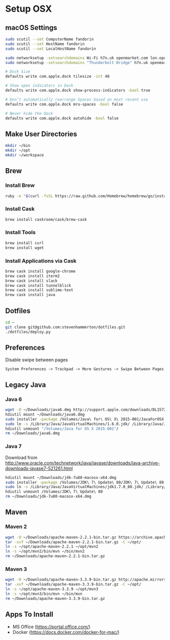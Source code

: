 # Setup OSX

## macOS Settings

```bash
sudo scutil --set ComputerName fandorin
sudo scutil --set HostName fandorin
sudo scutil --set LocalHostName fandorin

sudo networksetup -setsearchdomains Wi-Fi h7n.uk openmarket.com lon.openmarket.com mxtelecom.com
sudo networksetup -setsearchdomains "Thunderbolt Bridge" h7n.uk openmarket.com lon.openmarket.com mxtelecom.com

# Dock Size
defaults write com.apple.dock tilesize -int 48

# Show open indicators in Dock
defaults write com.apple.dock show-process-indicators -bool true

# Don’t automatically rearrange Spaces based on most recent use
defaults write com.apple.dock mru-spaces -bool false

# Never hide the Dock
defaults write com.apple.dock autohide -bool false
```

## Make User Directories

```bash
mkdir ~/bin
mkdir ~/opt
mkdir ~/workspace
```

## Brew

### Install Brew

```bash
ruby -e "$(curl -fsSL https://raw.github.com/Homebrew/homebrew/go/install)"
```

### Install Cask

```bash
brew install caskroom/cask/brew-cask
```

### Install Tools
```bash
brew install curl
brew install wget
```

### Install Applications via Cask

```bash
brew cask install google-chrome
brew cask install iterm2
brew cask install slack
brew cask install tunnelblick
brew cask install sublime-text
brew cask install java
```

## Dotfiles
```bash
cd ~
git clone git@github.com:stevenhammerton/dotfiles.git
./dotfiles/deploy.py
```

## Preferences

Disable swipe between pages
```
System Preferences -> Trackpad -> More Gestures -> Swipe Between Pages
```

## Legacy Java

### Java 6

```bash
wget -O ~/Downloads/java6.dmg http://support.apple.com/downloads/DL1572/en_US/javaforosx.dmg
hdiutil mount ~/Downloads/java6.dmg
sudo installer -package /Volumes/Java\ for\ OS\ X\ 2015-001/JavaForOSX.pkg -target /Volumes/Macintosh\ HD
sudo ln -s /Library/Java/JavaVirtualMachines/1.6.0.jdk/ /Library/Java/JavaVirtualMachines/jdk6
hdiutil unmount "/Volumes/Java for OS X 2015-001"/
rm ~/Downloads/java6.dmg
```

### Java 7

Download from http://www.oracle.com/technetwork/java/javase/downloads/java-archive-downloads-javase7-521261.html
```bash
hdiutil mount ~/Downloads/jdk-7u80-macosx-x64.dmg
sudo installer -package /Volumes/JDK\ 7\ Update\ 80/JDK\ 7\ Update\ 80.pkg -target /Volumes/Macintosh\ HD
sudo ln -s /Library/Java/JavaVirtualMachines/jdk1.7.0_80.jdk/ /Library/Java/JavaVirtualMachines/jdk7
hdiutil unmount /Volumes/JDK\ 7\ Update\ 80
rm ~/Downloads/jdk-7u80-macosx-x64.dmg
```

## Maven

### Maven 2

```bash
wget -O ~/Downloads/apache-maven-2.2.1-bin.tar.gz https://archive.apache.org/dist/maven/binaries/apache-maven-2.2.1-bin.tar.gz
tar -xvf ~/Downloads/apache-maven-2.2.1-bin.tar.gz -C ~/opt/
ln -s ~/opt/apache-maven-2.2.1 ~/opt/mvn2
ln -s ~/opt/mvn2/bin/mvn ~/bin/mvn2
rm ~/Downloads/apache-maven-2.2.1-bin.tar.gz
```

### Maven 3

```bash
wget -O ~/Downloads/apache-maven-3.3.9-bin.tar.gz http://apache.mirrors.nublue.co.uk/maven/maven-3/3.3.9/binaries/apache-maven-3.3.9-bin.tar.gz
tar -xvf ~/Downloads/apache-maven-3.3.9-bin.tar.gz -C ~/opt/
ln -s ~/opt/apache-maven-3.3.9 ~/opt/mvn3
ln -s ~/opt/mvn3/bin/mvn ~/bin/mvn
rm ~/Downloads/apache-maven-3.3.9-bin.tar.gz
```

## Apps To Install
 - MS Office (https://portal.office.com/)
 - Docker (https://docs.docker.com/docker-for-mac/)
